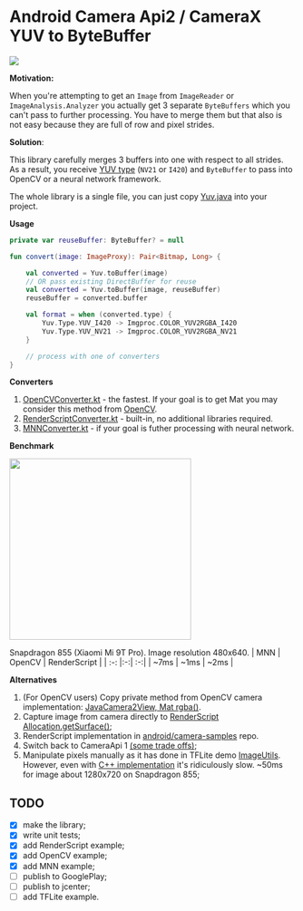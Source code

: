 # Android Camera Api2 / CameraX YUV to ByteBuffer

![](https://github.com/gordinmitya/yuv2buf/workflows/Android%20CI/badge.svg)

**Motivation:**

When you're attempting to get an `Image` from `ImageReader` or `ImageAnalysis.Analyzer` you actually get 3 separate `ByteBuffers` which you can't pass to further processing. You have to merge them but that also is not easy because they are full of row and pixel strides.

**Solution**:

This library carefully merges 3 buffers into one with respect to all strides. As a result, you receive [YUV type](https://user-images.githubusercontent.com/9286092/89119601-4f6f8100-d4b8-11ea-9a51-2765f7e513c2.jpg) (`NV21` or `I420`) and `ByteBuffer` to pass into OpenCV or a neural network framework.

The whole library is a single file, you can just copy [Yuv.java](yuv2buf/src/main/java/ru/gordinmitya/yuv2buf/Yuv.java) into your project.

**Usage**

```kotlin
private var reuseBuffer: ByteBuffer? = null

fun convert(image: ImageProxy): Pair<Bitmap, Long> {

    val converted = Yuv.toBuffer(image)
    // OR pass existing DirectBuffer for reuse
    val converted = Yuv.toBuffer(image, reuseBuffer)
    reuseBuffer = converted.buffer

    val format = when (converted.type) {
        Yuv.Type.YUV_I420 -> Imgproc.COLOR_YUV2RGBA_I420
        Yuv.Type.YUV_NV21 -> Imgproc.COLOR_YUV2RGBA_NV21
    }

    // process with one of converters
}
```

**Converters** 

1. [OpenCVConverter.kt](app/src/main/java/ru/gordinmitya/yuv2buf_demo/OpenCVConverter.kt) - the fastest. If your goal is to get Mat you may consider this method from [OpenCV](https://github.com/opencv/opencv/blob/master/modules/java/generator/android-21/java/org/opencv/android/JavaCamera2View.java#L344).
2. [RenderScriptConverter.kt](app/src/main/java/ru/gordinmitya/yuv2buf_demo/RenderScriptConverter.kt)  - built-in, no additional libraries required.
3. [MNNConverter.kt](app/src/main/java/ru/gordinmitya/yuv2buf_demo/MNNConverter.kt) - if your goal is futher processing with neural network.

**Benchmark**

<img width="320" src="https://user-images.githubusercontent.com/9286092/89111383-cb88ab00-d45d-11ea-931f-c484235f8ebb.jpg" />

Snapdragon 855 (Xiaomi Mi 9T Pro). Image resolution 480x640.
| MNN | OpenCV | RenderScript |
| :-: |:-:| :-:|
| ~7ms | ~1ms | ~2ms |

**Alternatives**

1. (For OpenCV users) Copy private method from OpenCV camera implementation: [JavaCamera2View, Mat rgba()](https://github.com/opencv/opencv/blob/master/modules/java/generator/android-21/java/org/opencv/android/JavaCamera2View.java#L344).
2. Capture image from camera directly to [RenderScript Allocation.getSurface()](https://developer.android.com/reference/android/renderscript/Allocation#getSurface());
3. RenderScript implementation in [android/camera-samples](https://github.com/android/camera-samples/blob/3730442b49189f76a1083a98f3acf3f5f09222a3/CameraUtils/lib/src/main/java/com/example/android/camera/utils/YuvToRgbConverter.kt) repo.
4. Switch back to CameraApi 1 [(some trade offs)](https://github.com/tensorflow/tensorflow/issues/22620);
5. Manipulate pixels manually as it has done in TFLite demo [ImageUtils](https://github.com/tensorflow/tensorflow/blob/master/tensorflow/examples/android/src/org/tensorflow/demo/env/ImageUtils.java#L161).
    However, even with [C++ implementation](https://github.com/tensorflow/tensorflow/blob/master/tensorflow/examples/android/jni/yuv2rgb.cc#L61)
    it's ridiculously slow. ~50ms for image about 1280x720 on Snapdragon 855;


## TODO

- [x] make the library;
- [x] write unit tests;
- [x] add RenderScript example;
- [x] add OpenCV example;
- [x] add MNN example;
- [ ] publish to GooglePlay;
- [ ] publish to jcenter;
- [ ] add TFLite example.